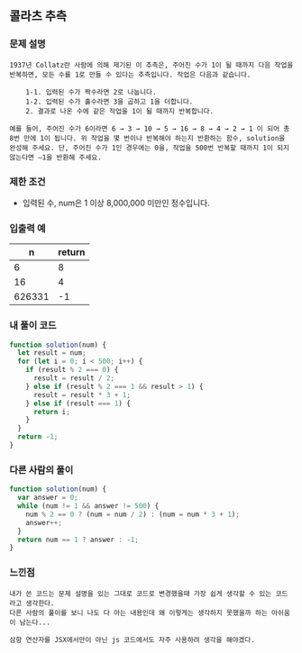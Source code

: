 ## 콜라츠 추측

### 문제 설명

```
1937년 Collatz란 사람에 의해 제기된 이 추측은, 주어진 수가 1이 될 때까지 다음 작업을 반복하면, 모든 수를 1로 만들 수 있다는 추측입니다. 작업은 다음과 같습니다.

    1-1. 입력된 수가 짝수라면 2로 나눕니다.
    1-2. 입력된 수가 홀수라면 3을 곱하고 1을 더합니다.
    2. 결과로 나온 수에 같은 작업을 1이 될 때까지 반복합니다.

예를 들어, 주어진 수가 6이라면 6 → 3 → 10 → 5 → 16 → 8 → 4 → 2 → 1 이 되어 총 8번 만에 1이 됩니다. 위 작업을 몇 번이나 반복해야 하는지 반환하는 함수, solution을 완성해 주세요. 단, 주어진 수가 1인 경우에는 0을, 작업을 500번 반복할 때까지 1이 되지 않는다면 –1을 반환해 주세요.
```

### 제한 조건

- 입력된 수, num은 1 이상 8,000,000 미만인 정수입니다.

### 입출력 예

| n      | return |
| ------ | ------ |
| 6      | 8      |
| 16     | 4      |
| 626331 | -1     |

### 내 풀이 코드

```javascript
function solution(num) {
  let result = num;
  for (let i = 0; i < 500; i++) {
    if (result % 2 === 0) {
      result = result / 2;
    } else if (result % 2 === 1 && result > 1) {
      result = result * 3 + 1;
    } else if (result === 1) {
      return i;
    }
  }
  return -1;
}
```

### 다른 사람의 풀이

```javascript
function solution(num) {
  var answer = 0;
  while (num != 1 && answer != 500) {
    num % 2 == 0 ? (num = num / 2) : (num = num * 3 + 1);
    answer++;
  }
  return num == 1 ? answer : -1;
}
```

### 느낀점

```
내가 쓴 코드는 문제 설명을 있는 그대로 코드로 변경했을때 가장 쉽게 생각할 수 있는 코드라고 생각한다.
다른 사람의 풀이를 보니 나도 다 아는 내용인데 왜 이렇게는 생각하지 못했을까 하는 아쉬움이 남는다...

삼항 연산자를 JSX에서만이 아닌 js 코드에서도 자주 사용하려 생각을 해야겠다.
```
